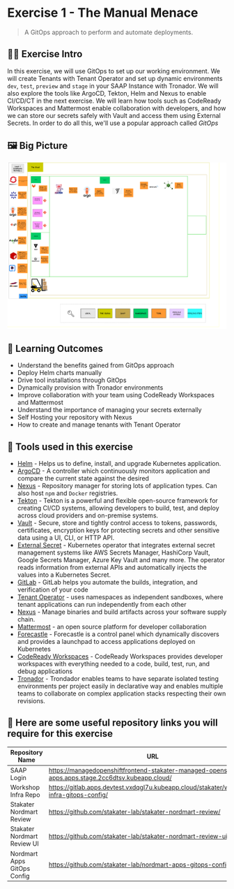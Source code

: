 # Exercise 1 - The Manual Menace
> A GitOps approach to perform and automate deployments.
## 👨‍🍳 Exercise Intro

In this exercise, we will use GitOps to set up our working environment. We will create Tenants with Tenant Operator and  set up dynamic environments `dev`, `test`, `preview` and `stage` in your SAAP Instance with Tronador.  We will also explore the tools like ArgoCD, Tekton, Helm and Nexus to enable CI/CD/CT in the next exercise. We will learn how tools such as CodeReady Workspaces and Mattermost enable collaboration with developers, and how we can store our secrets safely with Vault and access them using External Secrets. In order to do all this, we'll use a popular approach called _GitOps_

## 🖼️ Big Picture
![big-picture-Matomo](images/big-picture-matomo3.png)

## 🔮 Learning Outcomes

* Understand the benefits gained from GitOps approach
* Deploy Helm charts manually
* Drive tool installations through GitOps
* Dynamically provision with Tronador environments 
* Improve collaboration with your team using CodeReady Workspaces and Mattermost
* Understand the importance of managing your secrets externally
* Self Hosting your repository with Nexus
* How to create and manage tenants with Tenant Operator

## 🔨 Tools used in this exercise

* <span style="color:blue;">[Helm](https://helm.sh/)</span> - Helps us to define, install, and upgrade Kubernetes application.
* <span style="color:blue;">[ArgoCD](https://argoproj.github.io/argo-cd/)</span> - A controller which continuously monitors application and compare the current state against the desired
* <span style="color:blue;">[Nexus](https://www.sonatype.com/nexus-repository-sonatype)</span> - Repository manager for storing lots of application types. Can also host `npm` and `Docker` registries.
* <span style="color:blue;">[Tekton](https://tekton.dev/)</span> - Tekton is a powerful and flexible open-source framework for creating CI/CD systems, allowing developers to build, test, and deploy across cloud providers and on-premise systems.
* <span style="color:blue;">[Vault](https://www.vaultproject.io/)</span> - Secure, store and tightly control access to tokens, passwords, certificates, encryption keys for protecting secrets and other sensitive data using a UI, CLI, or HTTP API.
* <span style="color:blue;">[External Secret](https://external-secrets.io/)</span> - Kubernetes operator that integrates external secret management systems like AWS Secrets Manager, HashiCorp Vault, Google Secrets Manager, Azure Key Vault and many more. The operator reads information from external APIs and automatically injects the values into a Kubernetes Secret.
* <span style="color:blue;">[GitLab](https://about.gitlab.com/)</span> - GitLab helps you automate the builds, integration, and verification of your code
* <span style="color:blue;">[Tenant Operator](https://docs.cloud.stakater.com/content/sre/tenant-operator/overview.html)</span> - uses namespaces as independent sandboxes, where tenant applications can run independently from each other
* <span style="color:blue;">[Nexus](https://www.sonatype.com/products/nexus-repository)</span> - Manage binaries and build artifacts across your
software supply chain.
* <span style="color:blue;">[Mattermost](https://mattermost.com/)</span> - an open source platform for developer collaboration
* <span style="color:blue;">[Forecastle](https://github.com/stakater/Forecastle)</span> - Forecastle is a control panel which dynamically discovers and provides a launchpad to access applications deployed on Kubernetes
* <span style="color:blue;">[CodeReady Workspaces](https://www.redhat.com/en/technologies/jboss-middleware/codeready-workspaces)</span> - CodeReady Workspaces provides developer workspaces with everything needed to a code, build, test, run, and debug applications
* <span style="color:blue;">[Tronador](https://github.com/stakater/tronador)</span> - Trondador enables teams to have separate isolated testing environments per project easily in declarative way and enables multiple teams to collaborate on complex application stacks respecting their own revisions.
## :link: Here are some useful repository links you will require for this exercise 

| Repository Name              | URL                                                                                            |
|------------------------------|-----------------------------------------------------------------------------------------------------|
| SAAP Login                   | https://managedopenshiftfrontend-stakater-managed-openshift-apps.apps.stage.2cc6dtsv.kubeapp.cloud/ |
| Workshop Infra Repo          | https://gitlab.apps.devtest.vxdqgl7u.kubeapp.cloud/stakater/workshop-infra-gitops-config/           |
| Stakater Nordmart Review     | https://github.com/stakater-lab/stakater-nordmart-review/                                           |
|  Stakater Nordmart Review UI | https://github.com/stakater-lab/stakater-nordmart-review-ui/                                        |
| Nordmart Apps GitOps Config  | https://github.com/stakater-lab/nordmart-apps-gitops-config/                               |
